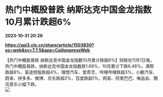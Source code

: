 # 热门中概股普跌 纳斯达克中国金龙指数10月累计跌超6%

**2023-10-31 20:26**

**https://api3.cls.cn/share/article/1503830?os=web&sv=7.7.5&app=CailianpressWeb**

【热门中概股普跌 纳斯达克中国金龙指数10月累计跌超6%】财联社11月1日电，热门中概股普跌，纳斯达克中国金龙指数跌1.69%，10月累计下跌6.48%。满帮跌超8%，富途控股跌超4%，理想汽车、爱奇艺、哔哩哔哩跌超3%，小鹏汽车、蔚来、拼多多、微博、京东跌超2%，百度跌超1%，网易、阿里巴巴、唯品会、腾讯音乐小幅下跌。  
![](https://img.cls.cn/images/20231101/04wPBZPC3r.png)